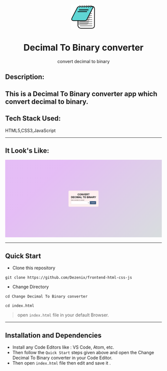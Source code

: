 <p align="center">
    <img alt="" height="80" src="./img/256px-Icon-notepad.svg.png">
  </a>
</p>
<h1 align="center">Decimal To Binary converter</h1>

<div align="center">
 convert decimal to binary
</div>



## Description:

This is a Decimal To Binary converter app which convert decimal to binary.
---

## Tech Stack Used:
HTML5,CSS3,JavaScript

---

## It Look's Like:

![image](./img/Screenshot%202022-05-30%20130351.png)

---


## **Quick Start**
- Clone this repository

``` 
git clone https://github.com/Dezenix/frontend-html-css-js
```
- Change Directory

```
cd Change Decimal To Binary converter
```

```
cd index.html
```
> open ```index.html``` file in your default Browser.
---
## **Installation and Dependencies**
- Install any Code Editors like : VS Code, Atom, etc.
- Then follow the ```Quick Start``` steps given above and open the 
Change Decimal To Binary converter in your Code Editor.
- Then open ```index.html``` file then edit and save it .